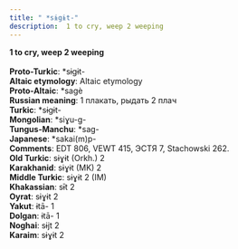 ```yaml
---
title: " *sɨgɨt-"
description:  1 to cry, weep 2 weeping
---
```

<strong> 1 to cry, weep 2 weeping</strong><br><br>
<strong>Proto-Turkic</strong>:  *sɨgɨt-<br>
<strong>Altaic etymology</strong>:  Altaic etymology<br>
<strong> Proto-Altaic</strong>:  *sagè<br>
<strong>Russian meaning</strong>:  1 плакать, рыдать 2 плач<br>
<strong>Turkic</strong>:  *sɨgɨt-<br>
<strong>Mongolian</strong>:  *siɣu-g-<br>
<strong>Tungus-Manchu</strong>:  *sag-<br>
<strong>Japanese</strong>:  *sakai(m)p-<br>
<strong>Comments</strong>:  EDT 806, VEWT 415, ЭСТЯ 7, Stachowski 262.<br>
<strong>Old Turkic</strong>:  sɨɣɨt (Orkh.) 2<br>
<strong>Karakhanid</strong>:  sɨɣɨt (MK) 2<br>
<strong>Middle Turkic</strong>:  sɨɣɨt 2 (IM)<br>
<strong>Khakassian</strong>:  sɨ̄t 2<br>
<strong>Oyrat</strong>:  sɨɣɨt 2<br>
<strong>Yakut</strong>:  ɨtā- 1<br>
<strong>Dolgan</strong>:  ɨtā- 1<br>
<strong>Noghai</strong>:  sɨjt 2<br>
<strong>Karaim</strong>:  sɨɣɨt 2<br>


